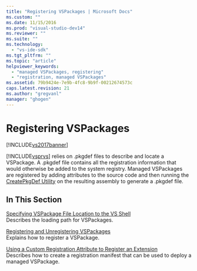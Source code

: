 ```yaml
---
title: "Registering VSPackages | Microsoft Docs"
ms.custom: ""
ms.date: 11/15/2016
ms.prod: "visual-studio-dev14"
ms.reviewer: ""
ms.suite: ""
ms.technology: 
  - "vs-ide-sdk"
ms.tgt_pltfrm: ""
ms.topic: "article"
helpviewer_keywords: 
  - "managed VSPackages, registering"
  - "registration, managed VSPackages"
ms.assetid: 79b9424e-7e9b-4fc8-9b9f-00212674573c
caps.latest.revision: 21
ms.author: "gregvanl"
manager: "ghogen"
---
```

# Registering VSPackages
[!INCLUDE[vs2017banner](../../includes/vs2017banner.md)]

[!INCLUDE[vsprvs](../../includes/vsprvs-md.md)] relies on .pkgdef files to describe and locate a VSPackage. A .pkgdef file contains all the registration information that would otherwise be added to the system registry. Managed VSPackages are registered by adding attributes to the source code and then running the [CreatePkgDef Utility](../../extensibility/internals/createpkgdef-utility.md) on the resulting assembly to generate a .pkgdef file.  
  
## In This Section  
 [Specifying VSPackage File Location to the VS Shell](../../extensibility/internals/specifying-vspackage-file-location-to-the-vs-shell.md)  
 Describes the loading path for VSPackages.  
  
 [Registering and Unregistering VSPackages](../../extensibility/registering-and-unregistering-vspackages.md)  
 Explains how to register a VSPackage.  
  
 [Using a Custom Registration Attribute to Register an Extension](../../misc/using-a-custom-registration-attribute-to-register-an-extension.md)  
 Describes how to create a registration manifest that can be used to deploy a managed VSPackage.

